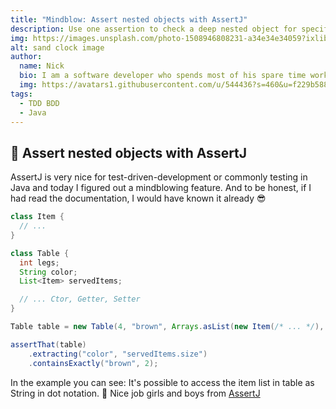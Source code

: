 ```yaml
---
title: "Mindblow: Assert nested objects with AssertJ" 
description: Use one assertion to check a deep nested object for specific values
img: https://images.unsplash.com/photo-1508946808231-a34e34e34059?ixlib=rb-1.2.1&ixid=MXwxMjA3fDB8MHxzZWFyY2h8NXx8ZGVlcHxlbnwwfHwwfA%3D%3D&auto=format&fit=crop&w=600&q=60
alt: sand clock image
author: 
  name: Nick
  bio: I am a software developer who spends most of his spare time working on open source projects. I also like taking pictures and playing table football.
  img: https://avatars1.githubusercontent.com/u/544436?s=460&u=f229b588fbb1b79aab2ab6f029cec5e6e7909af1&v=4
tags: 
  - TDD BDD
  - Java
---
```


## 🤯 Assert nested objects with AssertJ

AssertJ is very nice for test-driven-development or commonly testing in Java and today I figured out a mindblowing feature. And to be honest, if I had read the documentation, I would have known it already 😎

```java
class Item {
  // ...
}

class Table {
  int legs;
  String color;
  List<Item> servedItems;

  // ... Ctor, Getter, Setter
}

Table table = new Table(4, "brown", Arrays.asList(new Item(/* ... */), new Item(/* ... */)));

assertThat(table)
    .extracting("color", "servedItems.size")
    .containsExactly("brown", 2);
```

In the example you can see: It's possible to access the item list in table as String in dot notation. 🤯 
Nice job girls and boys from [AssertJ](https://assertj.github.io/doc/)